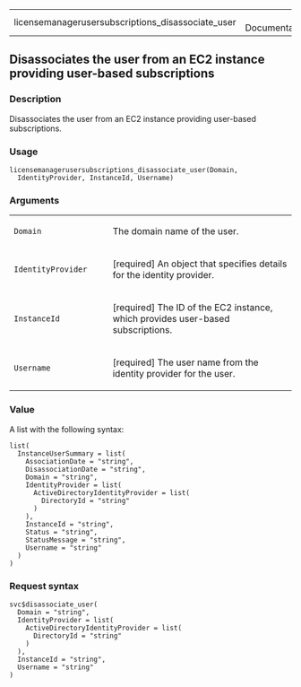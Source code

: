 <table style="width: 100%;">
<tbody>
<tr class="odd">
<td>licensemanagerusersubscriptions_disassociate_user</td>
<td style="text-align: right;">R Documentation</td>
</tr>
</tbody>
</table>

## Disassociates the user from an EC2 instance providing user-based subscriptions

### Description

Disassociates the user from an EC2 instance providing user-based
subscriptions.

### Usage

    licensemanagerusersubscriptions_disassociate_user(Domain,
      IdentityProvider, InstanceId, Username)

### Arguments

<table>
<colgroup>
<col style="width: 35%" />
<col style="width: 65%" />
</colgroup>
<tbody>
<tr class="odd">
<td><code
id="licensemanagerusersubscriptions_disassociate_user_:_Domain">Domain</code></td>
<td><p>The domain name of the user.</p></td>
</tr>
<tr class="even">
<td><code
id="licensemanagerusersubscriptions_disassociate_user_:_IdentityProvider">IdentityProvider</code></td>
<td><p>[required] An object that specifies details for the identity
provider.</p></td>
</tr>
<tr class="odd">
<td><code
id="licensemanagerusersubscriptions_disassociate_user_:_InstanceId">InstanceId</code></td>
<td><p>[required] The ID of the EC2 instance, which provides user-based
subscriptions.</p></td>
</tr>
<tr class="even">
<td><code
id="licensemanagerusersubscriptions_disassociate_user_:_Username">Username</code></td>
<td><p>[required] The user name from the identity provider for the
user.</p></td>
</tr>
</tbody>
</table>

### Value

A list with the following syntax:

    list(
      InstanceUserSummary = list(
        AssociationDate = "string",
        DisassociationDate = "string",
        Domain = "string",
        IdentityProvider = list(
          ActiveDirectoryIdentityProvider = list(
            DirectoryId = "string"
          )
        ),
        InstanceId = "string",
        Status = "string",
        StatusMessage = "string",
        Username = "string"
      )
    )

### Request syntax

    svc$disassociate_user(
      Domain = "string",
      IdentityProvider = list(
        ActiveDirectoryIdentityProvider = list(
          DirectoryId = "string"
        )
      ),
      InstanceId = "string",
      Username = "string"
    )
